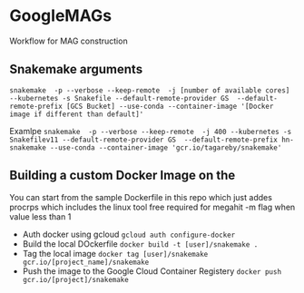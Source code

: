 # GoogleMAGs
Workflow for MAG construction

## Snakemake arguments
`snakemake  -p --verbose --keep-remote  -j [number of available cores] --kubernetes -s Snakefile --default-remote-provider GS  --default-remote-prefix [GCS Bucket] --use-conda --container-image '[Docker image if different than default]'`

Examlpe
`snakemake  -p --verbose --keep-remote  -j 400 --kubernetes -s Snakefilev11 --default-remote-provider GS  --default-remote-prefix hn-snakemake --use-conda --container-image 'gcr.io/tagareby/snakemake'`


## Building a custom Docker Image on the 
You can start from the sample Dockerfile in this repo which just addes procrps which includes the linux tool free required for megahit -m flag when value less than 1

- Auth docker using gcloud
`gcloud auth configure-docker`
- Build the local DOckerfile
`docker build -t [user]/snakemake .`
- Tag the local image
`docker tag [user]/snakemake gcr.io/[project_name]/snakemake`
- Push the image to the Google Cloud Container Registery
`docker push gcr.io/[project]/snakemake`
